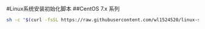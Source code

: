 #Linux系统安装初始化脚本
##CentOS 7.x 系列
```bash
sh -c "$(curl -fsSL https://raw.githubusercontent.com/wl1524520/linux-scripts/master/linux-init/centos7.sh)"
```
